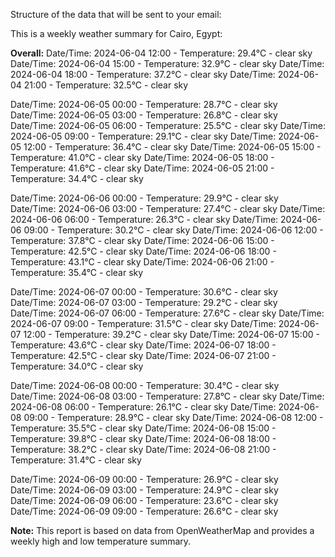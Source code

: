 Structure of the data that will be sent to your email:

This is a weekly weather summary for Cairo, Egypt:

**Overall:**
Date/Time: 2024-06-04 12:00 - Temperature: 29.4°C - clear sky
Date/Time: 2024-06-04 15:00 - Temperature: 32.9°C - clear sky
Date/Time: 2024-06-04 18:00 - Temperature: 37.2°C - clear sky
Date/Time: 2024-06-04 21:00 - Temperature: 32.5°C - clear sky

Date/Time: 2024-06-05 00:00 - Temperature: 28.7°C - clear sky
Date/Time: 2024-06-05 03:00 - Temperature: 26.8°C - clear sky
Date/Time: 2024-06-05 06:00 - Temperature: 25.5°C - clear sky
Date/Time: 2024-06-05 09:00 - Temperature: 29.1°C - clear sky
Date/Time: 2024-06-05 12:00 - Temperature: 36.4°C - clear sky
Date/Time: 2024-06-05 15:00 - Temperature: 41.0°C - clear sky
Date/Time: 2024-06-05 18:00 - Temperature: 41.6°C - clear sky
Date/Time: 2024-06-05 21:00 - Temperature: 34.4°C - clear sky

Date/Time: 2024-06-06 00:00 - Temperature: 29.9°C - clear sky
Date/Time: 2024-06-06 03:00 - Temperature: 27.4°C - clear sky
Date/Time: 2024-06-06 06:00 - Temperature: 26.3°C - clear sky
Date/Time: 2024-06-06 09:00 - Temperature: 30.2°C - clear sky
Date/Time: 2024-06-06 12:00 - Temperature: 37.8°C - clear sky
Date/Time: 2024-06-06 15:00 - Temperature: 42.5°C - clear sky
Date/Time: 2024-06-06 18:00 - Temperature: 43.1°C - clear sky
Date/Time: 2024-06-06 21:00 - Temperature: 35.4°C - clear sky

Date/Time: 2024-06-07 00:00 - Temperature: 30.6°C - clear sky
Date/Time: 2024-06-07 03:00 - Temperature: 29.2°C - clear sky
Date/Time: 2024-06-07 06:00 - Temperature: 27.6°C - clear sky
Date/Time: 2024-06-07 09:00 - Temperature: 31.5°C - clear sky
Date/Time: 2024-06-07 12:00 - Temperature: 39.2°C - clear sky
Date/Time: 2024-06-07 15:00 - Temperature: 43.6°C - clear sky
Date/Time: 2024-06-07 18:00 - Temperature: 42.5°C - clear sky
Date/Time: 2024-06-07 21:00 - Temperature: 34.0°C - clear sky

Date/Time: 2024-06-08 00:00 - Temperature: 30.4°C - clear sky
Date/Time: 2024-06-08 03:00 - Temperature: 27.8°C - clear sky
Date/Time: 2024-06-08 06:00 - Temperature: 26.1°C - clear sky
Date/Time: 2024-06-08 09:00 - Temperature: 28.9°C - clear sky
Date/Time: 2024-06-08 12:00 - Temperature: 35.5°C - clear sky
Date/Time: 2024-06-08 15:00 - Temperature: 39.8°C - clear sky
Date/Time: 2024-06-08 18:00 - Temperature: 38.2°C - clear sky
Date/Time: 2024-06-08 21:00 - Temperature: 31.4°C - clear sky

Date/Time: 2024-06-09 00:00 - Temperature: 26.9°C - clear sky
Date/Time: 2024-06-09 03:00 - Temperature: 24.9°C - clear sky
Date/Time: 2024-06-09 06:00 - Temperature: 23.6°C - clear sky
Date/Time: 2024-06-09 09:00 - Temperature: 26.6°C - clear sky




**Note:** This report is based on data from OpenWeatherMap and provides a weekly high and low temperature summary.
